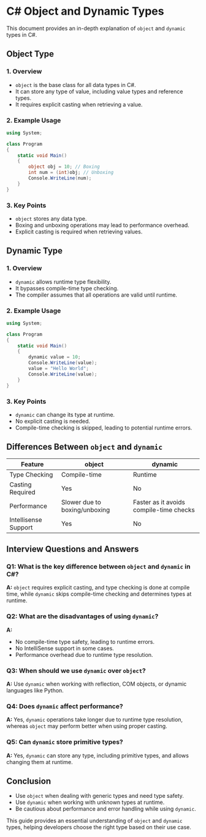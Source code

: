 # C# Object and Dynamic Types

This document provides an in-depth explanation of `object` and `dynamic` types in C#.

## Object Type

### 1. Overview
- `object` is the base class for all data types in C#.
- It can store any type of value, including value types and reference types.
- It requires explicit casting when retrieving a value.

### 2. Example Usage

```csharp
using System;

class Program
{
    static void Main()
    {
        object obj = 10; // Boxing
        int num = (int)obj; // Unboxing
        Console.WriteLine(num);
    }
}
```

### 3. Key Points
- `object` stores any data type.
- Boxing and unboxing operations may lead to performance overhead.
- Explicit casting is required when retrieving values.

## Dynamic Type

### 1. Overview
- `dynamic` allows runtime type flexibility.
- It bypasses compile-time type checking.
- The compiler assumes that all operations are valid until runtime.

### 2. Example Usage

```csharp
using System;

class Program
{
    static void Main()
    {
        dynamic value = 10;
        Console.WriteLine(value);
        value = "Hello World";
        Console.WriteLine(value);
    }
}
```

### 3. Key Points
- `dynamic` can change its type at runtime.
- No explicit casting is needed.
- Compile-time checking is skipped, leading to potential runtime errors.

## Differences Between `object` and `dynamic`

| Feature     | object          | dynamic       |
|------------|----------------|--------------|
| Type Checking | Compile-time | Runtime |
| Casting Required | Yes | No |
| Performance | Slower due to boxing/unboxing | Faster as it avoids compile-time checks |
| Intellisense Support | Yes | No |

## Interview Questions and Answers

### Q1: What is the key difference between `object` and `dynamic` in C#?
**A:** `object` requires explicit casting, and type checking is done at compile time, while `dynamic` skips compile-time checking and determines types at runtime.

### Q2: What are the disadvantages of using `dynamic`?
**A:**
- No compile-time type safety, leading to runtime errors.
- No IntelliSense support in some cases.
- Performance overhead due to runtime type resolution.

### Q3: When should we use `dynamic` over `object`?
**A:** Use `dynamic` when working with reflection, COM objects, or dynamic languages like Python.

### Q4: Does `dynamic` affect performance?
**A:** Yes, `dynamic` operations take longer due to runtime type resolution, whereas `object` may perform better when using proper casting.

### Q5: Can `dynamic` store primitive types?
**A:** Yes, `dynamic` can store any type, including primitive types, and allows changing them at runtime.

## Conclusion
- Use `object` when dealing with generic types and need type safety.
- Use `dynamic` when working with unknown types at runtime.
- Be cautious about performance and error handling while using `dynamic`.

This guide provides an essential understanding of `object` and `dynamic` types, helping developers choose the right type based on their use case.

